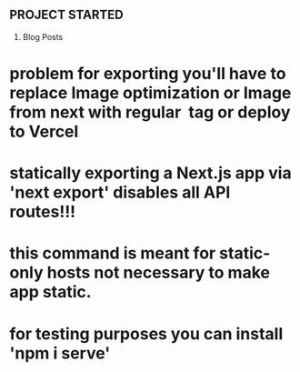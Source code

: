 ## PROJECT STARTED

1. Blog Posts



# problem for exporting you'll have to replace Image optimization or Image from next with regular <img/> tag  or deploy to Vercel

# statically exporting a Next.js app via 'next export' disables all API routes!!!

# this command is meant for static-only hosts not necessary to make app static. 

# for testing purposes you can install 'npm i serve'
